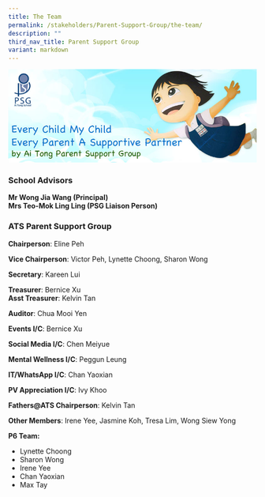 ```yaml
---
title: The Team
permalink: /stakeholders/Parent-Support-Group/the-team/
description: ""
third_nav_title: Parent Support Group
variant: markdown
---
```


![](/images/PSG%20Banner.jpeg)
### School Advisors

**Mr Wong Jia Wang​ (Principal)**  
**Mrs Teo-Mok Ling Ling (PSG Liaison Person)**

### ATS Parent Support Group

**Chairperson**: Eline Peh

**Vice Chairperson**: Victor Peh,  Lynette Choong, Sharon Wong

**Secretary**: Kareen Lui

**Treasurer**: Bernice Xu
<br>**Asst Treasurer**: Kelvin Tan

**Auditor**: Chua Mooi Yen 

**Events I/C**: Bernice Xu

**Social Media I/C**: Chen Meiyue

**Mental Wellness I/C**: Peggun Leung

**IT/WhatsApp I/C**: Chan Yaoxian

**PV Appreciation I/C**: Ivy Khoo

 **Fathers@ATS Chairperson**: Kelvin Tan

**Other Members**: Irene Yee, Jasmine Koh, Tresa Lim, Wong Siew Yong

**P6 Team:** 
* Lynette Choong
* Sharon Wong
* Irene Yee
* Chan Yaoxian
* Max Tay